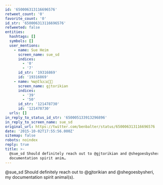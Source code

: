 ```yaml
---
id: '650006313116696576'
retweet_count: '0'
favorite_count: '0'
id_str: '650006313116696576'
retweeted: false
entities:
  hashtags: []
  symbols: []
  user_mentions:
    - name: Sue Heim
      screen_name: sue_sd
      indices:
        - '0'
        - '7'
      id_str: '19316869'
      id: '19316869'
    - name: Կարէն🇦🇲🌹🏁
      screen_name: gjtorikian
      indices:
        - '39'
        - '50'
      id_str: '121478730'
      id: '121478730'
  urls: []
in_reply_to_status_id_str: '650005133913296896'
in_reply_to_screen_name: sue_sd
original_url: https://twitter.com/benbalter/status/650006313116696576
date: '2015-10-02T17:55:56.000Z'
sitemap: false
robots: noindex
reply: true
title: >-
  @sue_sd Should definitely reach out to @gjtorikian and @shegoesbysheri, my
  documentation spirit anim…
---
```


@sue_sd Should definitely reach out to @gjtorikian and @shegoesbysheri, my documentation spirit animal(s).